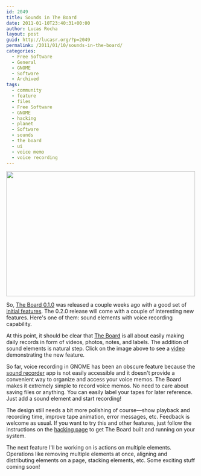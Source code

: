 ```yaml
---
id: 2049
title: Sounds in The Board
date: 2011-01-10T23:40:31+00:00
author: Lucas Rocha
layout: post
guid: http://lucasr.org/?p=2049
permalink: /2011/01/10/sounds-in-the-board/
categories:
  - Free Software
  - General
  - GNOME
  - Software
  - Archived
tags:
  - community
  - feature
  - files
  - Free Software
  - GNOME
  - hacking
  - planet
  - Software
  - sounds
  - the board
  - ui
  - voice memo
  - voice recording
---
```

[<img class="alignnone size-full wp-image-2050" src="http://lucasr.org/wp-content/uploads/2011/01/the-board-sounds.jpg" width="500" height="332" srcset="http://lucasr.org/wp-content/uploads/2011/01/the-board-sounds-300x199.jpg 300w, http://lucasr.org/wp-content/uploads/2011/01/the-board-sounds.jpg 500w" sizes="(max-width: 500px) 100vw, 500px" />](http://vimeo.com/18641257)

So, [The Board 0.1.0](http://lucasr.org/2010/12/23/the-board-0-1-0/) was
released a couple weeks ago with a good set of [initial
features](http://mail.gnome.org/archives/gnome-announce-list/2010-December/msg00051.html).
The 0.2.0 release will come with a couple of interesting new features. Here's
one of them: sound elements with voice recording capability.

At this point, it should be clear that [The
Board](http://live.gnome.org/TheBoardProject) is all about easily making daily
records in form of videos, photos, notes, and labels. The addition of sound
elements is natural step. Click on the image above to see a
[video](http://vimeo.com/18641257) demonstrating the new feature.

So far, voice recording in GNOME has been an obscure feature because the [sound
recorder](http://library.gnome.org/users/gnome-sound-recorder/stable/grecord-getting-started.html)
app is not easily accessible and it doesn't provide a convenient way to
organize and access your voice memos. The Board makes it extremely simple to
record voice memos. No need to care about saving files or anything. You can
easily label your tapes for later reference. Just add a sound element and start
recording!

The design still needs a bit more polishing of course—show playback and
recording time, improve tape animation, error messages, etc. Feedback is
welcome as usual. If you want to try this and other features, just follow the
instructions on the [hacking
page](http://live.gnome.org/TheBoardProject/Hacking) to get The Board built and
running on your system.

The next feature I'll be working on is actions on multiple elements. Operations
like removing multiple elements at once, aligning and distributing elements on
a page, stacking elements, etc. Some exciting stuff coming soon!
